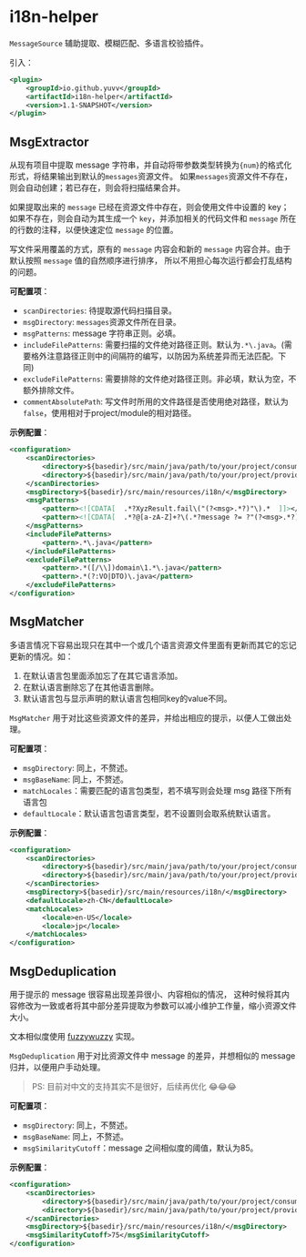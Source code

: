 # i18n-helper

`MessageSource` 辅助提取、模糊匹配、多语言校验插件。

引入：
```xml
<plugin>
    <groupId>io.github.yuvv</groupId>
    <artifactId>i18n-helper</artifactId>
    <version>1.1-SNAPSHOT</version>
</plugin>
```


## MsgExtractor

从现有项目中提取 message 字符串，并自动将带参数类型转换为`{num}`的格式化形式，将结果输出到默认的`messages`资源文件。
如果`messages`资源文件不存在，则会自动创建；若已存在，则会将扫描结果合并。

如果提取出来的 `message` 已经在资源文件中存在，则会使用文件中设置的 key；
如果不存在，则会自动为其生成一个 `key`，并添加相关的代码文件和 `message` 所在的行数的注释，以便快速定位 `message` 的位置。

写文件采用覆盖的方式，原有的 `message` 内容会和新的 `message` 内容合并。由于默认按照 `message` 值的自然顺序进行排序，
所以不用担心每次运行都会打乱结构的问题。

**可配置项**：
- `scanDirectories`: 待提取源代码扫描目录。
- `msgDirectory`: `messages`资源文件所在目录。
- `msgPatterns`: message 字符串正则。必填。
- `includeFilePatterns`: 需要扫描的文件绝对路径正则。默认为`.*\.java`。(需要格外注意路径正则中的间隔符的编写，以防因为系统差异而无法匹配。下同)
- `excludeFilePatterns`: 需要排除的文件绝对路径正则。非必填，默认为空，不额外排除文件。
- `commentAbsolutePath`: 写文件时所用的文件路径是否使用绝对路径，默认为`false`，使用相对于project/module的相对路径。

**示例配置**：
```xml
<configuration>
    <scanDirectories>
        <directory>${basedir}/src/main/java/path/to/your/project/consumer/</directory>
        <directory>${basedir}/src/main/java/path/to/your/project/provider/</directory>
    </scanDirectories>
    <msgDirectory>${basedir}/src/main/resources/i18n/</msgDirectory>
    <msgPatterns>
        <pattern><![CDATA[  .*?XyzResult.fail\("(?<msg>.*?)"\).*  ]]></pattern>
        <pattern><![CDATA[  .*?@[a-zA-Z]+?\(.*?message ?= ?"(?<msg>.*?)".*?\).*  ]]></pattern>
    </msgPatterns>
    <includeFilePatterns>
        <pattern>.*\.java</pattern>
    </includeFilePatterns>
    <excludeFilePatterns>
        <pattern>.*([/\\])domain\1.*\.java</pattern>
        <pattern>.*(?:VO|DTO)\.java</pattern>
    </excludeFilePatterns>
</configuration>
```


## MsgMatcher

多语言情况下容易出现只在其中一个或几个语言资源文件里面有更新而其它的忘记更新的情况。如：

1. 在默认语言包里面添加忘了在其它语言添加。
2. 在默认语言删除忘了在其他语言删除。
3. 默认语言包与显示声明的默认语言包相同key的value不同。

`MsgMatcher` 用于对比这些资源文件的差异，并给出相应的提示，以便人工做出处理。

**可配置项**：
- `msgDirectory`: 同上，不赘述。
- `msgBaseName`: 同上，不赘述。
- `matchLocales`：需要匹配的语言包类型，若不填写则会处理 msg 路径下所有语言包
- `defaultLocale`：默认语言包语言类型，若不设置则会取系统默认语言。

**示例配置**：
```xml
<configuration>
    <scanDirectories>
        <directory>${basedir}/src/main/java/path/to/your/project/consumer/</directory>
        <directory>${basedir}/src/main/java/path/to/your/project/provider/</directory>
    </scanDirectories>
    <msgDirectory>${basedir}/src/main/resources/i18n/</msgDirectory>
    <defaultLocale>zh-CN</defaultLocale>
    <matchLocales>
        <locale>en-US</locale>
        <locale>jp</locale>
    </matchLocales>
</configuration>
```

## MsgDeduplication

用于提示的 message 很容易出现差异很小、内容相似的情况，
这种时候将其内容修改为一致或者将其中部分差异提取为参数可以减小维护工作量，缩小资源文件大小。

文本相似度使用 [fuzzywuzzy](https://github.com/xdrop/fuzzywuzzy) 实现。

`MsgDeduplication` 用于对比资源文件中 message 的差异，并想相似的 message 归并，以便用户手动处理。

> PS: 目前对中文的支持其实不是很好，后续再优化 😂😂😂

**可配置项**：
- `msgDirectory`: 同上，不赘述。
- `msgBaseName`: 同上，不赘述。
- `msgSimilarityCutoff`：message 之间相似度的阈值，默认为85。

**示例配置**：
```xml
<configuration>
    <scanDirectories>
        <directory>${basedir}/src/main/java/path/to/your/project/consumer/</directory>
        <directory>${basedir}/src/main/java/path/to/your/project/provider/</directory>
    </scanDirectories>
    <msgDirectory>${basedir}/src/main/resources/i18n/</msgDirectory>
    <msgSimilarityCutoff>75</msgSimilarityCutoff>
</configuration>
```
